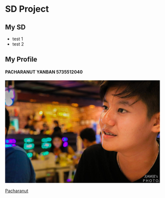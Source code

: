 # SD Project

## My SD
* test 1
* test 2

## My Profile
#### PACHARANUT YANBAN 5735512040

![alt text](https://github.com/Pacharanut/SD/blob/master/3.jpg "Logo Title Pro")
       
[Pacharanut](https://pacharanut.github.io/SD)
